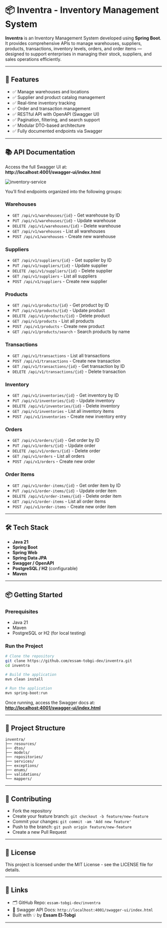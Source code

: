 # 📦 Inventra - Inventory Management System

**Inventra** is an Inventory Management System developed using **Spring Boot**. It provides comprehensive APIs to manage warehouses, suppliers, products, transactions, inventory levels, orders, and order items — designed to support enterprises in managing their stock, suppliers, and sales operations efficiently.

---

## 🚀 Features

- ✅ Manage warehouses and locations  
- ✅ Supplier and product catalog management  
- ✅ Real-time inventory tracking  
- ✅ Order and transaction management  
- ✅ RESTful API with OpenAPI (Swagger UI)  
- ✅ Pagination, filtering, and search support  
- ✅ Modular DTO-based architecture  
- ✅ Fully documented endpoints via Swagger  

---

## 📚 API Documentation

Access the full Swagger UI at:  
**http://localhost:4001/swagger-ui/index.html**

![inventory-service](https://github.com/user-attachments/assets/4b0cc31e-724c-410a-bc33-ed9e5f3b1757)

You’ll find endpoints organized into the following groups:

### Warehouses
- `GET /api/v1/warehouses/{id}` - Get warehouse by ID  
- `PUT /api/v1/warehouses/{id}` - Update warehouse  
- `DELETE /api/v1/warehouses/{id}` - Delete warehouse  
- `GET /api/v1/warehouses` - List all warehouses  
- `POST /api/v1/warehouses` - Create new warehouse  

### Suppliers
- `GET /api/v1/suppliers/{id}` - Get supplier by ID  
- `PUT /api/v1/suppliers/{id}` - Update supplier  
- `DELETE /api/v1/suppliers/{id}` - Delete supplier  
- `GET /api/v1/suppliers` - List all suppliers  
- `POST /api/v1/suppliers` - Create new supplier  

### Products
- `GET /api/v1/products/{id}` - Get product by ID  
- `PUT /api/v1/products/{id}` - Update product  
- `DELETE /api/v1/products/{id}` - Delete product  
- `GET /api/v1/products` - List all products  
- `POST /api/v1/products` - Create new product  
- `GET /api/v1/products/search` - Search products by name  

### Transactions
- `GET /api/v1/transactions` - List all transactions  
- `POST /api/v1/transactions` - Create new transaction  
- `GET /api/v1/transactions/{id}` - Get transaction by ID  
- `DELETE /api/v1/transactions/{id}` - Delete transaction  

### Inventory
- `GET /api/v1/inventories/{id}` - Get inventory by ID  
- `PUT /api/v1/inventories/{id}` - Update inventory  
- `DELETE /api/v1/inventories/{id}` - Delete inventory  
- `GET /api/v1/inventories` - List all inventory items  
- `POST /api/v1/inventories` - Create new inventory entry  

### Orders
- `GET /api/v1/orders/{id}` - Get order by ID  
- `PUT /api/v1/orders/{id}` - Update order  
- `DELETE /api/v1/orders/{id}` - Delete order  
- `GET /api/v1/orders` - List all orders  
- `POST /api/v1/orders` - Create new order  

### Order Items
- `GET /api/v1/order-items/{id}` - Get order item by ID  
- `PUT /api/v1/order-items/{id}` - Update order item  
- `DELETE /api/v1/order-items/{id}` - Delete order item  
- `GET /api/v1/order-items` - List all order items  
- `POST /api/v1/order-items` - Create new order item  

---

## 🛠️ Tech Stack

- **Java 21**  
- **Spring Boot**  
- **Spring Web**  
- **Spring Data JPA**  
- **Swagger / OpenAPI**  
- **PostgreSQL / H2** (configurable)  
- **Maven**  

---

## 📦 Getting Started

### Prerequisites

- Java 21  
- Maven  
- PostgreSQL or H2 (for local testing)  

### Run the Project

```bash
# Clone the repository
git clone https://github.com/essam-tobgi-dev/inventra.git
cd inventra

# Build the application
mvn clean install

# Run the application
mvn spring-boot:run
````

Once running, access the Swagger docs at:
**[http://localhost:4001/swagger-ui/index.html](http://localhost:4001/swagger-ui/index.html)**

---

## 📂 Project Structure

```
inventra/
├── resources/
├── dtos/
├── models/
├── repositories/
├── services/
├── exceptions/
├── enums/
├── validations/
└── mappers/
```

---

## 📘 Contributing

* Fork the repository
* Create your feature branch: `git checkout -b feature/new-feature`
* Commit your changes: `git commit -am 'Add new feature'`
* Push to the branch: `git push origin feature/new-feature`
* Create a new Pull Request

---

## 📄 License

This project is licensed under the MIT License - see the LICENSE file for details.

---

## 🔗 Links

* 🗂️ GitHub Repo: `essam-tobgi-dev/inventra`
* 🧪 Swagger API Docs: `http://localhost:4001/swagger-ui/index.html`
* Built with 💡 by **Essam El-Tobgi**

---
